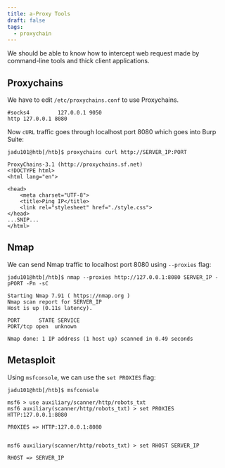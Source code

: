 ```yaml
---
title: a-Proxy Tools
draft: false
tags:
  - proxychain
---
```

We should be able to know how to intercept web request made by command-line tools and thick client applications. 

## Proxychains

We have to edit `/etc/proxychains.conf` to use Proxychains.

```shell-session
#socks4         127.0.0.1 9050
http 127.0.0.1 8080
```

Now `cURL` traffic goes through localhost port 8080 which goes into Burp Suite:

```shell-session
jadu101@htb[/htb]$ proxychains curl http://SERVER_IP:PORT

ProxyChains-3.1 (http://proxychains.sf.net)
<!DOCTYPE html>
<html lang="en">

<head>
    <meta charset="UTF-8">
    <title>Ping IP</title>
    <link rel="stylesheet" href="./style.css">
</head>
...SNIP...
</html>    
```

## Nmap

We can send Nmap traffic to localhost port 8080 using `--proxies` flag:

```shell-session
jadu101@htb[/htb]$ nmap --proxies http://127.0.0.1:8080 SERVER_IP -pPORT -Pn -sC

Starting Nmap 7.91 ( https://nmap.org )
Nmap scan report for SERVER_IP
Host is up (0.11s latency).

PORT      STATE SERVICE
PORT/tcp open  unknown

Nmap done: 1 IP address (1 host up) scanned in 0.49 seconds
```


## Metasploit

Using `msfconsole`, we can use the `set PROXIES` flag:

```shell-session
jadu101@htb[/htb]$ msfconsole

msf6 > use auxiliary/scanner/http/robots_txt
msf6 auxiliary(scanner/http/robots_txt) > set PROXIES HTTP:127.0.0.1:8080

PROXIES => HTTP:127.0.0.1:8080


msf6 auxiliary(scanner/http/robots_txt) > set RHOST SERVER_IP

RHOST => SERVER_IP
```

